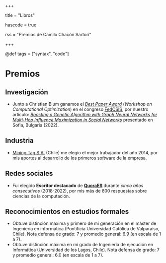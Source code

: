 +++

title = "Libros"

hascode = true

rss = "Premios de Camilo Chacón Sartori"

+++

@def tags = ["syntax", "code"]

# Premios

## Investigación

* Junto a Christian Blum ganamos el *[Best Paper Award](https://www.iiia.csic.es/en-us/news-events/page/?news_id=305)* (*Workshop on Computational Optimization*) en el congreso [FedCSIS](https://fedcsis.org), por nuestro artículo: *[Boosting a Genetic Algorithm with Graph Neural Networks for Multi-Hop Influence Maximization in Social Networks](https://www.researchgate.net/publication/364080120_Boosting_a_Genetic_Algorithm_with_Graph_Neural_Networks_for_Multi-Hop_Influence_Maximization_in_Social_Networks)* presentado en Sofia, Bulgaria (2022).

## Industria

* [Mining Tag S.A.](https://www.miningtag.com/en) (Chile) me elegio el mejor trabajador del año 2014, por mis aportes al desarrollo de los primeros software de la empresa.

## Redes sociales

* Fui elegido **Escritor destacado** de **[QuoraES](https://es.quora.com/profile/Camilo-Chac%C3%B3n-Sartori)** durante *cinco años consecutivos* (2018-2022), por mis más de 800 respuestas sobre ciencias de la computación.


## Reconocimientos en estudios formales

* Obtuve distinción máxima y primero de mi generación en el máster de Ingeniería en informática (Pontificia Universidad Católica de Valparaíso, Chile). Nota defensa de grado: 7 y promedio general: 6.9 (en escala de 1 a 7).
* Obtuve distinción máxima en mi grado de Ingeniería de ejecución en Informática (Universidad de los Lagos, Chile). Nota defensa de grado: 7 y promedio general: 6.0 (en escala de 1 a 7). 